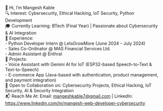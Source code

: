 👋 Hi, I’m Mangesh Kable<br>
🔍 Interest: Cybersecurity, Ethical Hacking, IoT Security, Python Development<br>
🎓 Currently Learning: BTech (Final Year) | Passionate about Cybersecurity & AI Integration<br>
💼 Experience:<br>
    - Python Developer Intern @ LetsGrowMore (June 2024 - July 2024)<br>
    - Sales Co-Ordinator @ MAS Financial Services Ltd.<br>
    - Admin Assistant @ Enthral<br>
🤖 Projects:<br>
    - Voice Assistant with Gemini AI for IoT (ESP32-based Speech-to-Text & Text-to-Speech)<br>
    - E-commerce App (Java-based with authentication, product management, and payment integration)<br>
🤝 Open to Collaboration on: Cybersecurity Projects, Ethical Hacking, IoT Security, AI & Security Integration<br>
📬 Reach Me At: Email: mangeshkable7@gmail.com | LinkedIn: https://www.linkedin.com/in/mangesh-web-developer-cybersecurity<br>





<!---
mangesh00/mangesh00 is a ✨ special ✨ repository because its `README.md` (this file) appears on your GitHub profile.
You can click the Preview link to take a look at your changes.
--->
